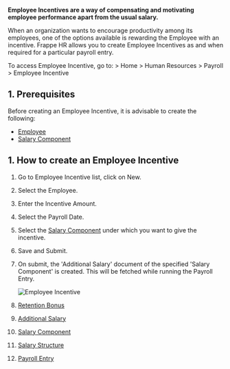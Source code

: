 **Employee Incentives are a way of compensating and motivating employee performance apart from the usual salary.**

When an organization wants to encourage productivity among its employees, one of the options available is rewarding the Employee with an incentive. Frappe HR allows you to create Employee Incentives as and when required for a particular payroll entry.

To access Employee Incentive, go to: > Home > Human Resources > Payroll > Employee Incentive

## 1\. Prerequisites

Before creating an Employee Incentive, it is advisable to create the following:

*   [Employee](https://docs.erpnext.com/docs/v14/user/manual/en/human-resources/employee)
*   [Salary Component](https://docs.erpnext.com/docs/v14/user/manual/en/human-resources/salary-component)

## 1\. How to create an Employee Incentive

1.  Go to Employee Incentive list, click on New.
2.  Select the Employee.
3.  Enter the Incentive Amount.
4.  Select the Payroll Date.
5.  Select the [Salary Component](https://docs.erpnext.com/docs/v14/user/manual/en/human-resources/salary-component) under which you want to give the incentive.
6.  Save and Submit.
7.  On submit, the 'Additional Salary' document of the specified 'Salary Component' is created. This will be fetched while running the Payroll Entry.
    
    ![Employee Incentive](https://docs.erpnext.com/files/employee-incentive.png)
    

1.  [Retention Bonus](https://docs.erpnext.com/docs/v14/user/manual/en/human-resources/retention-bonus)
2.  [Additional Salary](https://docs.erpnext.com/docs/v14/user/manual/en/human-resources/additional-salary)
3.  [Salary Component](https://docs.erpnext.com/docs/v14/user/manual/en/human-resources/salary-component)
4.  [Salary Structure](https://docs.erpnext.com/docs/v14/user/manual/en/human-resources/salary-structure)
5.  [Payroll Entry](https://docs.erpnext.com/docs/v14/user/manual/en/human-resources/payroll-entry)